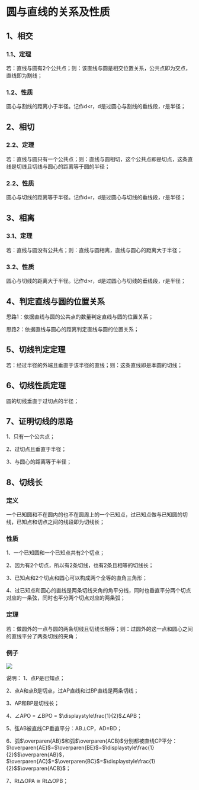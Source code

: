 # 圆与直线的关系及性质

## 1、相交
### 1.1、定理
若：直线与圆有2个公共点；则：该直线与圆是相交位置关系，公共点即为交点，直线即为割线；

### 1.2、性质
圆心与割线的距离小于半径。记作d<r，d是过圆心与割线的垂线段，r是半径；

## 2、相切
### 2.2、定理
若：直线与圆只有一个公共点；则：直线与圆相切，这个公共点即是切点，这条直线是切线且切线与圆心的距离等于圆的半径；

### 2.2、性质
圆心与切线的距离等于半径。记作d=r，d是过圆心与切线的垂线段，r是半径；

## 3、相离
### 3.1、定理
若：直线与圆没有公共点；则：直线与圆相离，直线与圆心的距离大于半径；

### 3.2、性质
圆心与切线的距离大于半径。记作d>r，d是过圆心与切线的垂线段，r是半径；

## 4、判定直线与圆的位置关系
思路1：依据直线与圆的公共点的数量判定直线与圆的位置关系；

思路2：依据直线与圆心的距离判定直线与圆的位置关系；

## 5、切线判定定理
若：经过半径的外端且垂直于该半径的直线；则：这条直线即是本圆的切线；

## 6、切线性质定理
圆的切线垂直于过切点的半径；

## 7、证明切线的思路
1、只有一个公共点；

2、过切点且垂直于半径；

3、与圆心的距离等于半径；

## 8、切线长
### 定义
一个已知圆和不在圆内的也不在圆周上的一个已知点，过已知点做与已知圆的切线，已知点和切点之间的线段即为切线长；

### 性质
1、一个已知圆和一个已知点共有2个切点；

2、因为有2个切点，所以有2条切线，也有2条且相等的切线长；

3、已知点和2个切点和圆心可以构成两个全等的直角三角形；

4、过已知点和圆心的直线是两条切线夹角的角平分线，同时也垂直平分两个切点对应的一条弦，同时也平分两个切点对应的两条弧；

### 定理
若：做圆外的一点与圆的两条切线且切线长相等；则：过圆外的这一点和圆心之间的直线平分了两条切线的夹角；

### 例子
![](../images/圆14.png)

说明：
1、点P是已知点；

2、点A和点B是切点，过AP直线和过BP直线是两条切线；

3、AP和BP是切线长；

4、$\angle$APO = $\angle$BPO = $\displaystyle\frac{1}{2}$$\angle$APB；

5、弦AB被直线CP垂直平分：AB$\bot$CP，AD=BD；

6、弧$\overparen{AB}$和弧$\overparen{ACB}$分别都被直线CP平分：$\overparen{AE}$=$\overparen{BE}$=$\displaystyle\frac{1}{2}$$\overparen{AB}$，$\overparen{AC}$=$\overparen{BC}$=$\displaystyle\frac{1}{2}$$\overparen{ACB}$；

7、Rt$\triangle$OPA $\cong$ Rt$\triangle$OPB；

